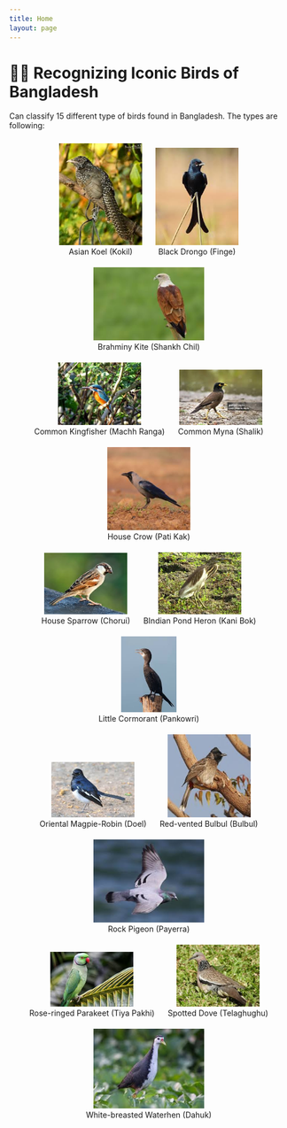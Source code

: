 ```yaml
---
title: Home
layout: page
---
```


<!-- 

This code is for gradio version: 5.44.1  
Project Space link in Hugging Face: https://huggingface.co/spaces/Hasan9519/Cap-Recognizer

 -->

# 🐦‍🔥 Recognizing Iconic Birds of Bangladesh 
Can classify 15 different type of birds found in Bangladesh. The types are following:

<!-- looks not good in preview but looks good in github -->
<!-- |![](images/test-1.jpg)|![](images/test-2.jpg)|![](images/test-3.jpg)|![](images/test-4.jpg)|![](images/test-5.jpg)|
|--------------------------|--------------------------|---------------------------|-------------------------------|-------------------------------|
|    Asian Koel (Kokil)    |  Black Drongo (Finge)    |Brahminy Kite (Shankh Chil)|Common Kingfisher (Machh Ranga)|     Common Myna (Shalik)      |

|![](images/test-6.jpg)|![](images/test-7.jpg)|![](images/test-8.jpg)|![](images/test-9.jpg)|![](images/test-10.jpg)|
|-----------------------|------------------------|------------------------------|-----------------------------|-------------------------------|
| House Crow (Pati Kak) | House Sparrow (Chorui) | Indian Pond Heron (Kani Bok) | Little Cormorant (Pankowri) | Oriental Magpie-Robin (Doel)  |

|![](images/test-11.jpg)|![](images/test-12.jpg)|![](images/test-13.jpg)|![](images/test-14.jpg)|![](images/test-15.jpg)|
|---------------------------|---------------------------|---------------------------------|---------------------------|-------------------------------|
|Red-vented Bulbul (Bulbul) | Rock Pigeon (Payerra)     |Rose-ringed Parakeet (Tiya Pakhi)|Spotted Dove (Telaghughu)  |White-breasted Waterhen (Dahuk)| --> 

<div style="text-align: center;">
  <div style="display: inline-block; margin: 10px;">
    <img src="images/test-1.jpg" width="150px" /><br>
    <span>Asian Koel (Kokil)</span>
  </div>
  <div style="display: inline-block; margin: 10px;">
    <img src="images/test-2.jpg" width="150px" /><br>
    <span>Black Drongo (Finge)</span>
  </div>
  <div style="display: inline-block; margin: 10px;">
    <img src="images/test-3.jpg" width="200px" /><br>
    <span>Brahminy Kite (Shankh Chil) </span>
  </div>
</div>  

<div style="text-align: center;">
  <div style="display: inline-block; margin: 10px;">
    <img src="images/test-4.jpg" width="150px" /><br>
    <span>Common Kingfisher (Machh Ranga)</span>
  </div>
  <div style="display: inline-block; margin: 10px;">
    <img src="images/test-5.jpg" width="150px" /><br>
    <span>Common Myna (Shalik)</span>
  </div>
  <div style="display: inline-block; margin: 10px;">
    <img src="images/test-6.jpg" width="150px" /><br>
    <span>House Crow (Pati Kak)</span>
  </div>
</div>  

<div style="text-align: center;">
  <div style="display: inline-block; margin: 10px;">
    <img src="images/test-7.jpg" width="150px" /><br>
    <span>House Sparrow (Chorui)</span>
  </div>
  <div style="display: inline-block; margin: 10px;">
    <img src="images/test-8.jpg" width="150px" /><br>
    <span>BIndian Pond Heron (Kani Bok)</span>
  </div>
  <div style="display: inline-block; margin: 10px;">
    <img src="images/test-9.jpg" width="100px" /><br>
    <span>Little Cormorant (Pankowri)</span>
  </div>
</div>  

<div style="text-align: center;">
  <div style="display: inline-block; margin: 10px;">
    <img src="images/test-10.jpg" width="150px" /><br>
    <span>Oriental Magpie-Robin (Doel)</span>
  </div>
  <div style="display: inline-block; margin: 10px;">
    <img src="images/test-11.jpg" width="150px" /><br>
    <span>Red-vented Bulbul (Bulbul)</span>
  </div>
  <div style="display: inline-block; margin: 10px;">
    <img src="images/test-12.jpg" width="200px" /><br>
    <span>Rock Pigeon (Payerra)</span>
  </div>
</div>  

<div style="text-align: center;">
  <div style="display: inline-block; margin: 10px;">
    <img src="images/test-13.jpg" width="150px" /><br>
    <span>Rose-ringed Parakeet (Tiya Pakhi)</span>
  </div>
  <div style="display: inline-block; margin: 10px;">
    <img src="images/test-14.jpg" width="150px" /><br>
    <span>Spotted Dove (Telaghughu)</span>
  </div>
  <div style="display: inline-block; margin: 10px;">
    <img src="images/test-15.jpg" width="200px" /><br>
    <span>White-breasted Waterhen (Dahuk)</span>
  </div>
</div>  



<!-- uncomment if any theme are not being used -->
<!-- ### 🔍 Try It Yourself  
Upload an image and get predictions using our [Cap Recognizer Tool](./cap_recognizer.html). -->
<!-- --- -->

 